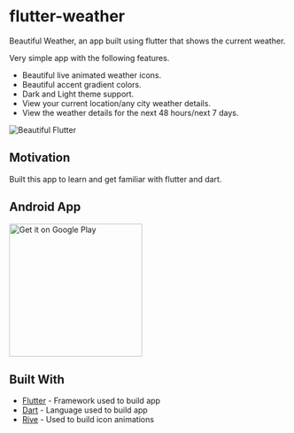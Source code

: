 # flutter-weather

Beautiful Weather, an app built using flutter that shows the current weather.<br/>

Very simple app with the following features.
- Beautiful live animated weather icons.
- Beautiful accent gradient colors.
- Dark and Light theme support.
- View your current location/any city weather details.
- View the weather details for the next 48 hours/next 7 days.

![Beautiful Flutter](/assets/animations/demo.gif "Beautiful Flutter")


## Motivation

Built this app to learn and get familiar with flutter and dart.

## Android App

<a href='https://play.google.com/store/apps/details?id=spanion.flutterweather.xyz&pcampaignid=pcampaignidMKT-Other-global-all-co-prtnr-py-PartBadge-Mar2515-1'><img alt='Get it on Google Play' width="240" src='https://play.google.com/intl/en_us/badges/static/images/badges/en_badge_web_generic.png'/></a>

## Built With

- [Flutter](https://flutter.dev/) - Framework used to build app
- [Dart](https://dart.dev/) - Language used to build app
- [Rive](https://rive.app/) - Used to build icon animations
